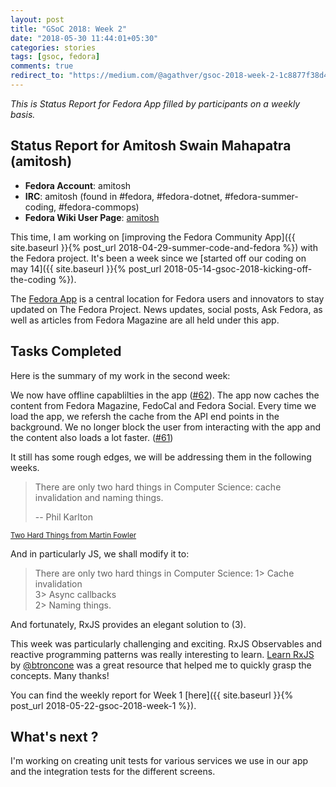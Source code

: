 ```yaml
---
layout: post
title: "GSoC 2018: Week 2"
date: "2018-05-30 11:44:01+05:30"
categories: stories
tags: [gsoc, fedora]
comments: true
redirect_to: "https://medium.com/@agathver/gsoc-2018-week-2-1c8877f38d47"
---
```


_This is Status Report for Fedora App filled by participants on a weekly basis._

## Status Report for Amitosh Swain Mahapatra (amitosh)

- **Fedora Account**: amitosh
- **IRC**: amitosh (found in #fedora, #fedora-dotnet, #fedora-summer-coding, #fedora-commops)
- **Fedora Wiki User Page**: [amitosh](https://fedoraproject.org/wiki/User:Amitosh)

This time, I am working on [improving the Fedora Community App]({{ site.baseurl }}{% post_url 2018-04-29-summer-code-and-fedora %}) with the Fedora project. It's been a week since we [started off our coding on may 14]({{ site.baseurl }}{% post_url 2018-05-14-gsoc-2018-kicking-off-the-coding %}).

The [Fedora App](https://pagure.io/Fedora-app) is a central location for Fedora users and innovators to stay updated on The Fedora Project. News updates, social posts, Ask Fedora, as well as articles from Fedora Magazine are all held under this app.

## Tasks Completed

Here is the summary of my work in the second week:

We now have offline capablilties in the app ([#62](https://pagure.io/Fedora-app/issue/62)). The app now caches the content from Fedora Magazine, FedoCal and Fedora Social. Every time we load the app, we refersh the cache from the API end points in the background. We no longer block the user from interacting with the app and the content also loads a lot faster.
([#61](https://pagure.io/Fedora-app/pull-request/61))

It still has some rough edges, we will be addressing them in the following weeks.

> There are only two hard things in Computer Science: cache invalidation and naming things.
>
> -- Phil Karlton

<small>[Two Hard Things from Martin Fowler](https://martinfowler.com/bliki/TwoHardThings.html)</small>

And in particularly JS, we shall modify it to:

> There are only two hard things in Computer Science:
> 1> Cache invalidation<br />
> 3> Async callbacks<br />
> 2> Naming things.<br />

And fortunately, RxJS provides an elegant solution to (3).

This week was particularly challenging and exciting. RxJS Observables and reactive programming patterns was really interesting to learn. [Learn RxJS](https://www.learnrxjs.io/) by [@btroncone](https://twitter.com/BTroncone) was a great resource that helped me to quickly grasp the concepts. Many thanks!

You can find the weekly report for Week 1 [here]({{ site.baseurl }}{% post_url 2018-05-22-gsoc-2018-week-1 %}).

## What's next ?

I'm working on creating unit tests for various services we use in our app and the integration tests for the different screens.
